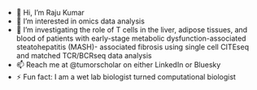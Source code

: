- 👋 Hi, I’m Raju Kumar
- 👀 I’m interested in omics data analysis
- 🌱 I’m investigating the role of T cells in the liver, adipose tissues, and blood of patients with early-stage metabolic dysfunction-associated steatohepatitis (MASH)- associated fibrosis using single cell CITEseq and matched TCR/BCRseq data analysis
- 📫 Reach me at @tumorscholar on either LinkedIn or Bluesky 
- ⚡ Fun fact: I am a wet lab biologist turned computational biologist

<!---
tumorscholar/tumorscholar is a ✨ special ✨ repository because its `README.md` (this file) appears on your GitHub profile.
You can click the Preview link to take a look at your changes.
--->
